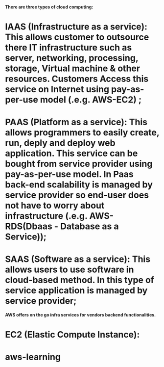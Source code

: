 #### There are three types of cloud computing:

# IAAS (Infrastructure as a service): This allows customer to outsource there IT infrastructure such as server, networking, processing, storage, Virtual machine & other resources. Customers Access this service on Internet using pay-as-per-use model (.e.g. AWS-EC2) ;

# PAAS (Platform as a service): This allows programmers to easily create, run, deply and deploy web application. This service can be bought from service provider using pay-as-per-use model. In Paas back-end scalability is managed by service provider so end-user does not have to worry about infrastructure (.e.g. AWS-RDS(Dbaas - Database as a Service));

# SAAS (Software as a service): This allows users to use software in cloud-based method. In this type of service application is managed by service provider;

#### AWS offers on the go infra services for vendors backend functionalities.

# EC2 (Elastic Compute Instance): 

# aws-learning
